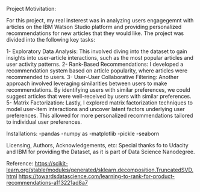 Project Motivitation:
  
For this project, my real insterest was in analyzing users engagegemnt with articles on the IBM Watson Studio platform and providing personalized recommendations for new articles that they would like. The project was divided into the following key tasks:

1- Exploratory Data Analysis: This involved diving into the dataset to gain insights into user-article interactions, such as the most popular articles and user activity patterns.
2- Rank-Based Recommendations: I developed a recommendation system based on article popularity, where articles were recommended to users. 
3- User-User Collaborative Filtering: Another approach involved leveraging similarities between users to make recommendations. By identifying users with similar preferences, we could suggest articles that were well-received by users with similar preferences.
5- Matrix Factorization: Lastly, I explored matrix factorization techniques to model user-item interactions and uncover latent factors underlying user preferences. This allowed for more personalized recommendations tailored to individual user preferences.

Installations: 
-pandas 
-numpy as 
-matplotlib
-pickle
-seaborn

Licensing, Authors, Acknowledgements, etc:
Special thanks fo to Udacity and IBM for providing the Dataset, as it is part of Data Science Nanodegree.

Reference: 
https://scikit-learn.org/stable/modules/generated/sklearn.decomposition.TruncatedSVD.html
https://towardsdatascience.com/learning-to-rank-for-product-recommendations-a113221ad8a7
